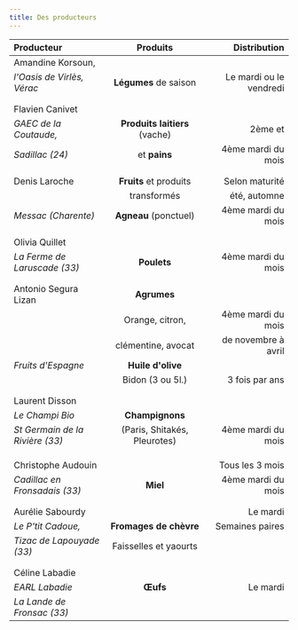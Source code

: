 ```yaml
---
title: Des producteurs
---
```

|Producteur                          |          Produits             |Distribution                  |
|:---------------------------------|:---------------------------:|----------------------------:|
|Amandine Korsoun,               |                                  |                                   |
| _l'Oasis de Virlès, Vérac_       | **Légumes** de saison  |Le mardi ou le vendredi |
|                                          |                                  |                                  |
|                                          |                                  |                                 |
|Flavien Canivet                     |                                  |                                 |
|_GAEC de la Coutaude,_       |**Produits laitiers** (vache)| 2ème et                    |
|_Sadillac (24)_                       |  et **pains**               | 4ème mardi du mois    |
|                                          |                                  |                                  |
|                                          |                                  |                                 |
|Denis Laroche                       | **Fruits** et produits   | Selon maturité            |
|                                          | transformés                | été, automne              |
|  _Messac (Charente)_            | **Agneau** (ponctuel)   | 4ème mardi du mois   |
|                                          |                                  |                                 |
|                                          |                                  |                                 |
|    Olivia Quillet                    |                                  |                                 |
| _La Ferme de Laruscade (33)_ |  **Poulets**                |  4ème mardi du mois   |
|                                          |                                  |                                  |
|                                          |                                  |                                 |
|  Antonio Segura Lizan         |   **Agrumes**               |                                 |
|                                        | Orange, citron,              |   4ème mardi du mois  |
|                                         |  clémentine, avocat      |  de novembre à avril     |
|    _Fruits d'Espagne_             |   **Huile d'olive**        |                                 |
|                                          |  Bidon (3 ou 5l.)           |     3 fois par ans         |
|                                          |                                  |                                  |
|                                          |                                  |                                 |
|     Laurent Disson                |                                  |                                 |
|     _Le Champi Bio_              |**Champignons**          |                                 |
|_St Germain de la Rivière (33)_| (Paris, Shitakés, Pleurotes)| 4ème mardi du mois |
|                                          |                                  |                                 |
|                                          |                                  |                                 |
|                                          |                                  |                                 |
|     Christophe Audouin          |                                  |  Tous les 3 mois          |
|  _Cadillac en Fronsadais (33)_ |   **Miel**                   |   4ème mardi du mois |
|                                          |                                  |                                 |
|                                          |                                  |                                 |
|    Aurélie Sabourdy               |                                  |    Le mardi                |
| _Le P'tit Cadoue,_                 | **Fromages de chèvre** |  Semaines paires        |
| _Tizac de Lapouyade (33)_      | Faisselles et yaourts     |                                 |
|                                          |                                  |                                 |
|                                          |                                  |                                 |
|   Céline Labadie                   |                                  |                                 |
|  _EARL Labadie_                  |      **Œufs**               |   Le mardi                 |
| _La Lande de Fronsac (33)_         |                                  |                                 |